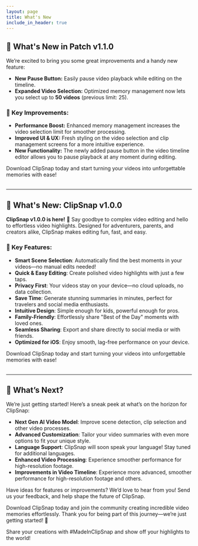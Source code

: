 ```yaml
---
layout: page
title: What's New
include_in_header: true
---
```


## 🚀 What's New in Patch v1.1.0 

We’re excited to bring you some great improvements and a handy new feature:
- **New Pause Button:** Easily pause video playback while editing on the timeline.
- **Expanded Video Selection:** Optimized memory management now lets you select up to **50 videos** (previous limit: 25).

### 🌟 Key Improvements:
- **Performance Boost:** Enhanced memory management increases the video selection limit for smoother processing.
- **Improved UI & UX:** Fresh styling on the video selection and clip management screens for a more intuitive experience.
- **New Functionality:** The newly added pause button in the video timeline editor allows you to pause playback at any moment during editing.

Download ClipSnap today and start turning your videos into unforgettable memories with ease!  
<br>

---


## 🚀 What's New: ClipSnap v1.0.0

**ClipSnap v1.0.0 is here!** 🎉 Say goodbye to complex video editing and hello to effortless video highlights. Designed for adventurers, parents, and creators alike, ClipSnap makes editing fun, fast, and easy.

### 🌟 Key Features:
- **Smart Scene Selection**: Automatically find the best moments in your videos—no manual edits needed!
- **Quick & Easy Editing**: Create polished video highlights with just a few taps.
- **Privacy First**: Your videos stay on your device—no cloud uploads, no data collection.
- **Save Time**: Generate stunning summaries in minutes, perfect for travelers and social media enthusiasts.
- **Intuitive Design**: Simple enough for kids, powerful enough for pros.
- **Family-Friendly**: Effortlessly share "Best of the Day" moments with loved ones.
- **Seamless Sharing**: Export and share directly to social media or with friends.
- **Optimized for iOS**: Enjoy smooth, lag-free performance on your device.

Download ClipSnap today and start turning your videos into unforgettable memories with ease!  
<br>

---

## 🔮 What’s Next? 

We’re just getting started! Here’s a sneak peek at what’s on the horizon for ClipSnap:

- **Next Gen AI Video Model**: Improve scene detection, clip selection and other video processes.
- **Advanced Customization**: Tailor your video summaries with even more options to fit your unique style.
- **Language Support**: ClipSnap will soon speak your language! Stay tuned for additional languages.
- **Enhanced Video Processing**: Experience smoother performance for high-resolution footage.
- **Improvements in Video Timeline**: Experience more advanced, smoother performance for high-resolution footage and others.

Have ideas for features or improvements? We’d love to hear from you! Send us your feedback, and help shape the future of ClipSnap.  

Download ClipSnap today and join the community creating incredible video memories effortlessly. Thank you for being part of this journey—we’re just getting started! 🚀  

Share your creations with #MadeInClipSnap and show off your highlights to the world!  

<br>
